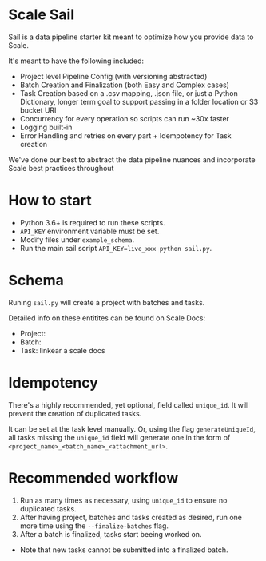 # Scale Sail

Sail is a data pipeline starter kit meant to optimize how you provide data to Scale.

It's meant to have the following included:

- Project level Pipeline Config (with versioning abstracted)
- Batch Creation and Finalization (both Easy and Complex cases)
- Task Creation based on a .csv mapping, .json file, or just a Python Dictionary, longer term goal to support passing in a folder location or S3 bucket URI
- Concurrency for every operation so scripts can run ~30x faster
- Logging built-in
- Error Handling and retries on every part + Idempotency for Task creation

We've done our best to abstract the data pipeline nuances and incorporate Scale best practices throughout

# How to start
- Python 3.6+ is required to run these scripts.
- `API_KEY` environment variable must be set.
- Modify files under `example_schema`.
- Run the main sail script `API_KEY=live_xxx python sail.py`.
# Schema
Runing `sail.py` will create a project with batches and tasks.

Detailed info on these entitites can be found on Scale Docs:

- Project: <link to docs>
- Batch: <link to docs>
- Task: <link to docs>
linkear a scale docs

# Idempotency
There's a highly recommended, yet optional, field called `unique_id`. It will prevent the creation of duplicated tasks.


It can be set at the task level manually. Or, using the flag `generateUniqueId`, all tasks missing the `unique_id` field will generate one in the form of `<project_name>_<batch_name>_<attachment_url>`.

# Recommended workflow
1. Run as many times as necessary, using `unique_id` to ensure no duplicated tasks.
2. After having project, batches and tasks created as desired, run one more time using the `--finalize-batches` flag. 
3. After a batch is finalized, tasks start beeing worked on. 
- Note that new tasks cannot be submitted into a finalized batch.